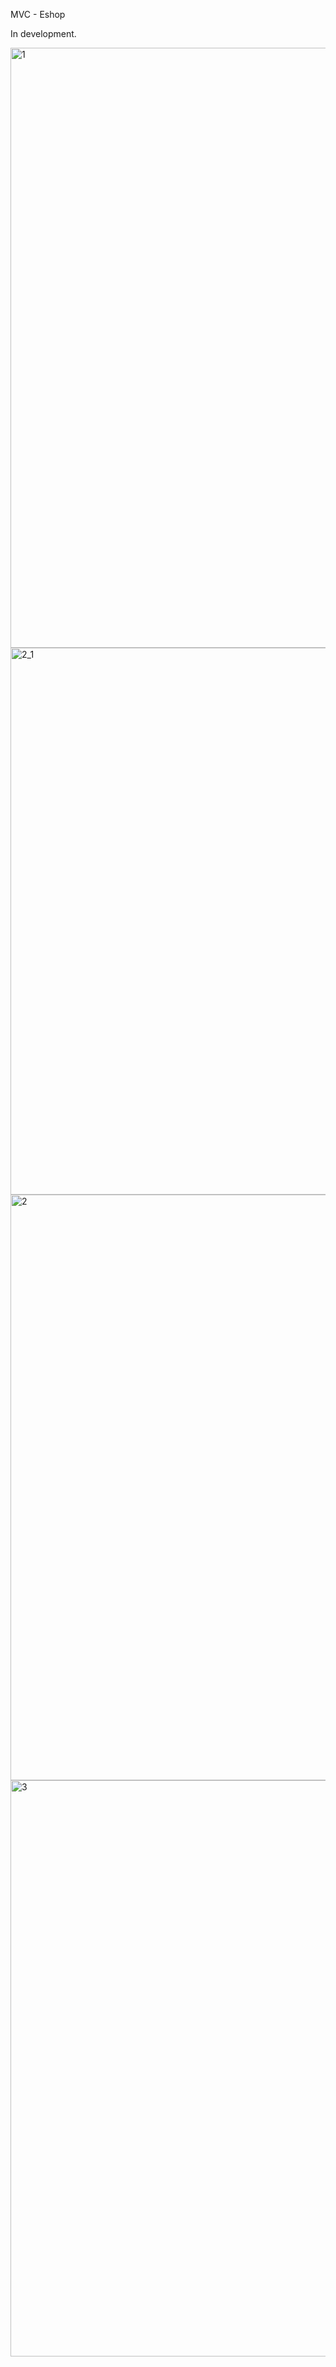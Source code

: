 MVC - Eshop

In development.

<img width="1904" height="960" alt="1" src="https://github.com/user-attachments/assets/aa269346-f4ce-495f-bd82-e9fb7111305d" />
<img width="1115" height="875" alt="2_1" src="https://github.com/user-attachments/assets/740b55f5-27c4-4819-bd18-ccff58619743" />
<img width="1769" height="937" alt="2" src="https://github.com/user-attachments/assets/fe6036d8-320f-4db3-a660-bbbecaedbe17" />
<img width="1720" height="922" alt="3" src="https://github.com/user-attachments/assets/71207f18-2d03-40cb-9f95-af13de7c9e20" />
